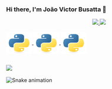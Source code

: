 ### Hi there, I'm João Victor Busatta 👋



<div align="center">
  <a href="https://github.com/jvbusatta">
  <img height="180em" src="https://github-readme-stats.vercel.app/api?username=jvbusatta&show_icons=true&theme=merko&include_all_commits=true&count_private=true"/>
  <img height="180em" src="https://github-readme-stats.vercel.app/api/top-langs/?username=jvbusatta&layout=compact&langs_count=7&theme=merko"/>
</div>
  
  </div>
<div style="display: inline_block"><br>
  
  <img align="center" alt="Rafa-Python" height="60" width="70" src="https://raw.githubusercontent.com/devicons/devicon/master/icons/python/python-original.svg">
  <img align="center" alt="Rafa-Python" height="60" width="70" src="https://raw.githubusercontent.com/devicons/devicon/master/icons/python/python-original.svg">
  <img align="center" alt="Rafa-Python" height="60" width="70" src="https://raw.githubusercontent.com/devicons/devicon/master/icons/python/python-original.svg">
</div>

##

<div>
  
 <a href="https://www.linkedin.com/in/jvbusatta" target="_blank"><img src="https://img.shields.io/badge/-LinkedIn-%230077B5?style=for-the-badge&logo=linkedin&logoColor=white" target="_blank"></a> 
  
  ![Snake animation](https://github.com/jvbusatta/jvbusatta/blob/output/github-contribution-grid-snake.svg)

